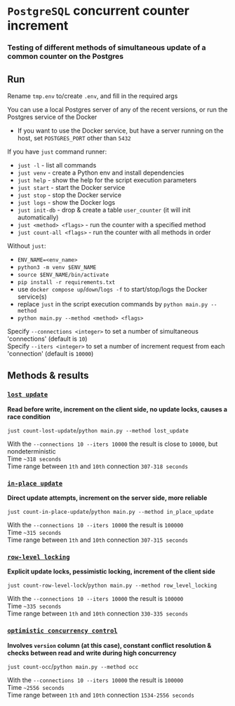 # `PostgreSQL` concurrent counter increment
### Testing of different methods of simultaneous update of a common counter on the Postgres

## Run
Rename `tmp.env` to/create `.env`, and fill in the required args

You can use a local Postgres server of any of the recent versions, or run the Postgres service of the Docker
- If you want to use the Docker service, but have a server running on the host, set `POSTGRES_PORT` other than `5432`

If you have `just` command runner:
- `just -l` - list all commands
- `just venv` - create a Python env and install dependencies
- `just help` - show the help for the script execution parameters
- `just start` - start the Docker service
- `just stop` - stop the Docker service
- `just logs` - show the Docker logs
- `just init-db` - drop & create a table `user_counter` (it will init automatically)
- `just <method> <flags>` - run the counter with a specified method
- `just count-all <flags>` - run the counter with all methods in order

Without `just`:
- `ENV_NAME=<env_name>`
- `python3 -m venv $ENV_NAME`
- `source $ENV_NAME/bin/activate`
- `pip install -r requirements.txt`
- use `docker compose up`/`down`/`logs -f` to start/stop/logs the Docker service(s)
- replace `just` in the script execution commands by `python main.py --method`
- `python main.py --method <method> <flags>`

Specify `--connections <integer>` to set a number of simultaneous 'connections' (default is `10`)  
Specify `--iters <integer>` to set a number of increment request from each 'connection' (default is `10000`)


## Methods & results
### [`lost update`](https://github.com/garkling/distributed-databases/blob/ddf84bceb7ca03ef903a57f9ee5140c4cee9c3f9/postgres/main.py#L37)
**Read before write, increment on the client side, no update locks, causes a race condition**

`just count-lost-update`/`python main.py --method lost_update`

With the `--connections 10 --iters 10000` the result is close to `10000`, but nondeterministic  
Time `~318 seconds`  
Time range between `1th` and `10th` connection `307-318 seconds`


### [`in-place update`](https://github.com/garkling/distributed-databases/blob/ddf84bceb7ca03ef903a57f9ee5140c4cee9c3f9/postgres/main.py#L48)
**Direct update attempts, increment on the server side, more reliable**

`just count-in-place-update`/`python main.py --method in_place_update`

With the `--connections 10 --iters 10000` the result is `100000`  
Time `~315 seconds`  
Time range between `1th` and `10th` connection `307-315 seconds`


### [`row-level locking`](https://github.com/garkling/distributed-databases/blob/ddf84bceb7ca03ef903a57f9ee5140c4cee9c3f9/postgres/main.py#L57)
**Explicit update locks, pessimistic locking, increment of the client side**

`just count-row-level-lock`/`python main.py --method row_level_locking`

With the `--connections 10 --iters 10000` the result is `100000`  
Time `~335 seconds`  
Time range between `1th` and `10th` connection `330-335 seconds`


### [`optimistic concurrency control`](https://github.com/garkling/distributed-databases/blob/ddf84bceb7ca03ef903a57f9ee5140c4cee9c3f9/postgres/main.py#L68)
**Involves `version` column (at this case), constant conflict resolution & checks between read and write during high concurrency**

`just count-occ`/`python main.py --method occ`

With the `--connections 10 --iters 10000` the result is `100000`  
Time `~2556 seconds`  
Time range between `1th` and `10th` connection `1534-2556 seconds`
